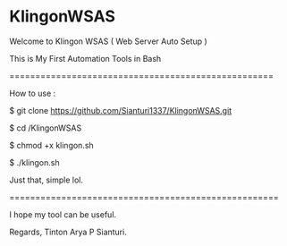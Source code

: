 # KlingonWSAS

Welcome to Klingon WSAS ( Web Server Auto Setup )

This is My First Automation Tools in Bash

===================================================

How to use :

$ git clone https://github.com/Sianturi1337/KlingonWSAS.git

$ cd /KlingonWSAS

$ chmod +x klingon.sh

$ ./klingon.sh

Just that, simple lol.

====================================================

I hope my tool can be useful.

Regards,
Tinton Arya P Sianturi.

